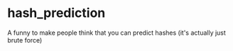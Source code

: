 # hash_prediction
A funny to make people think that you can predict hashes (it's actually just brute force)
